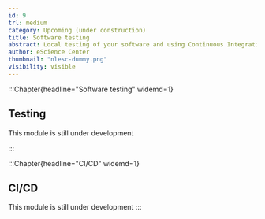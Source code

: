 ```yaml
---
id: 9
trl: medium
category: Upcoming (under construction)
title: Software testing
abstract: Local testing of your software and using Continuous Integration and Continuous Deployment (CI/CD)
author: eScience Center
thumbnail: "nlesc-dummy.png"
visibility: visible
---
```


:::Chapter{headline="Software testing" widemd=1}
## Testing

This module is still under development

:::

:::Chapter{headline="CI/CD" widemd=1}
## CI/CD

This module is still under development
:::